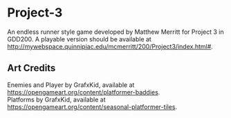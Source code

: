 # Project-3
An endless runner style game developed by Matthew Merritt for Project 3 in GDD200. A playable version should be available at http://mywebspace.quinnipiac.edu/mcmerritt/200/Project3/index.html#.

## Art Credits
Enemies and Player by GrafxKid, available at https://opengameart.org/content/platformer-baddies.  
Platforms by GrafxKid, available at https://opengameart.org/content/seasonal-platformer-tiles.